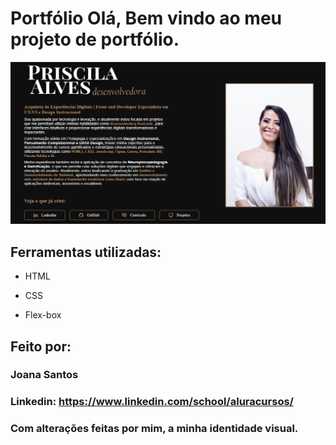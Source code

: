 # Portfólio Olá, Bem vindo ao meu projeto de portfólio.

![image](https://github.com/priscilaalvessilva/Priscila_Dev/blob/main/Screenshot.png)

## Ferramentas utilizadas:

* HTML

* CSS

* Flex-box

## Feito por:

### Joana Santos

### Linkedin: https://www.linkedin.com/school/aluracursos/

### Com alterações feitas por mim, a minha identidade visual. 
